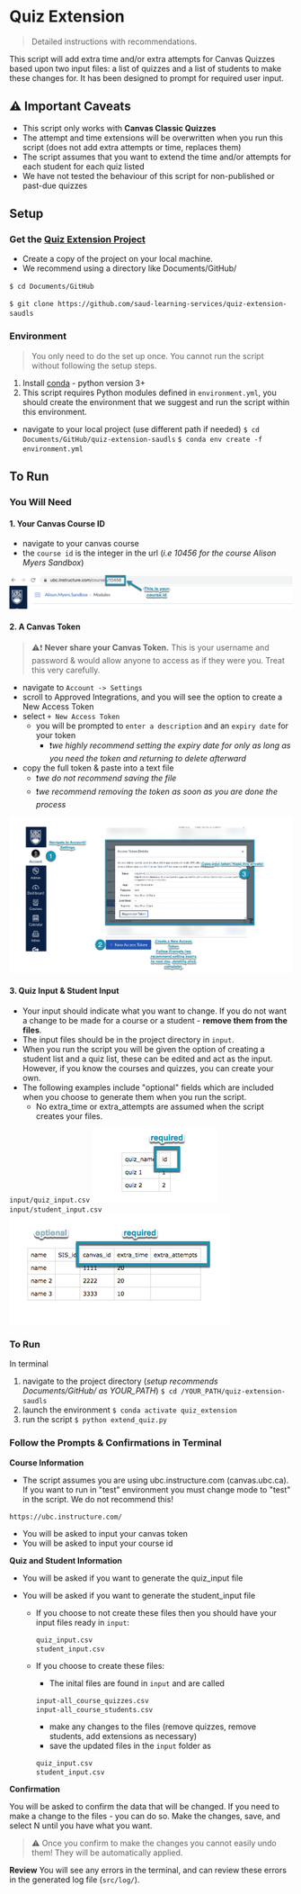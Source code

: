# Quiz Extension
> Detailed instructions with recommendations. 

This script will add extra time and/or extra attempts for Canvas Quizzes based upon two input files: a list of quizzes and a list of students to make these changes for. It has been designed to prompt for required user input.

## **:warning: Important Caveats**
- This script only works with **Canvas Classic Quizzes**
- The attempt and time extensions will be overwritten when you run this script (does not add extra attempts or time, replaces them)
- The script assumes that you want to extend the time and/or attempts for each student for each quiz listed
- We have not tested the behaviour of this script for non-published or past-due quizzes

## Setup

### Get the [Quiz Extension Project](https://github.com/saud-learning-services/quiz-extension-saudls)

- Create a copy of the project on your local machine. 
- We recommend using a directory like Documents/GitHub/

`$ cd Documents/GitHub`

`$ git clone https://github.com/saud-learning-services/quiz-extension-saudls`

### Environment
> You only need to do the set up once. You cannot run the script without following the setup steps. 

1. Install [conda](https://docs.conda.io/projects/conda/en/latest/user-guide/install/) - python version 3+ 
2. This script requires Python modules defined in `environment.yml`, you should create the environment that we suggest and run the script within this environment.
- navigate to your local project (use different path if needed)
`$ cd Documents/GitHub/quiz-extension-saudls` 
`$ conda env create -f environment.yml`

## To Run
### You Will Need

#### 1. Your Canvas Course ID
- navigate to your canvas course
- the `course id` is the integer in the url (*i.e 10456 for the course Alison Myers Sandbox*)

![](_assets/canvas_course_id.png)

#### 2. A Canvas Token

> :warning::exclamation: **Never share your Canvas Token.** This is your username and password & would allow anyone to access as if they were you. Treat this very carefully.

- navigate to `Account -> Settings`
- scroll to Approved Integrations, and you will see the option to create a New Access Token
- select `+ New Access Token`
  - you will be prompted to `enter a description` and an `expiry date` for your token
      -  :exclamation:*we highly recommend setting the expiry date for only as long as you need the token and returning to delete afterward*
- copy the full token & paste into a text file 
    - :exclamation:*we do not recommend saving the file*
    - :exclamation:*we recommend removing the token as soon as you are done the process*

![](_assets/canvas_create_token.png)

#### 3. Quiz Input & Student Input
- Your input should indicate what you want to change. If you do not want a change to be made for a course or a student - **remove them from the files**. 
- The input files should be in the project directory in `input`.
- When you run the script you will be given the option of creating a student list and a quiz list, these can be edited and act as the input. However, if you know the courses and quizzes, you can create your own.
- The following examples include "optional" fields which are included when you choose to generate them when you run the script. 
  - No extra_time or extra_attempts are assumed when the script creates your files. 

`input/quiz_input.csv`
![](_assets/quiz_file.png)
`input/student_input.csv`
![](_assets/student_file.png)

### To Run

In terminal
1. navigate to the project directory (*setup recommends Documents/GitHub/ as YOUR_PATH*)
`$ cd /YOUR_PATH/quiz-extension-saudls`
2. launch the environment
`$ conda activate quiz_extension`
3. run the script
`$ python extend_quiz.py`

### Follow the Prompts & Confirmations in Terminal
**Course Information**
- The script assumes you are using ubc.instructure.com (canvas.ubc.ca). If you want to run in "test" environment you must change mode to "test" in the script. We do not recommend this!
```
https://ubc.instructure.com/
```

- You will be asked to input your canvas token
- You will be asked to input your course id 


**Quiz and Student Information**

- You will be asked if you want to generate the quiz_input file
- You will be asked if you want to generate the student_input file 

  - If you choose to not create these files then you should have your input files ready in `input`:
    ```
    quiz_input.csv
    student_input.csv
    ```
 
  - If you choose to create these files:
    - The inital files are found in `input` and are called
    ```
    input-all_course_quizzes.csv
    input-all_course_students.csv
    ```
    - make any changes to the files (remove quizzes, remove students, add extensions as necessary)
    - save the updated files in the `input` folder as
    ```
    quiz_input.csv
    student_input.csv
    ```


**Confirmation**

You will be asked to confirm the data that will be changed. If you need to make a change to the files - you can do so. Make the changes, save, and select N until you have what you want.

> :warning: Once you confirm to make the changes you cannot easily undo them! They will be automatically applied. 

**Review**
You will see any errors in the terminal, and can review these errors in the generated log file (`src/log/`).
